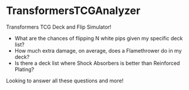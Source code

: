 # TransformersTCGAnalyzer
Transformers TCG Deck and Flip Simulator!

* What are the chances of flipping N white pips given my specific deck list? 
* How much extra damage, on average, does a Flamethrower do in my deck?
* Is there a deck list where Shock Absorbers is better than Reinforced Plating?

Looking to answer all these questions and more!
